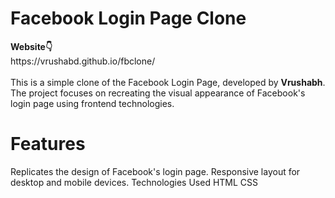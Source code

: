 <h1>Facebook Login Page Clone</h1>
<b>Website👇</b><br>
https://vrushabd.github.io/fbclone/
<br><br>
This is a simple clone of the Facebook Login Page, developed by <b>Vrushabh</b>. The project focuses on recreating the visual appearance of Facebook's login page using frontend technologies.

<h1>Features</h1>
Replicates the design of Facebook's login page.
Responsive layout for desktop and mobile devices.
Technologies Used
HTML
CSS
